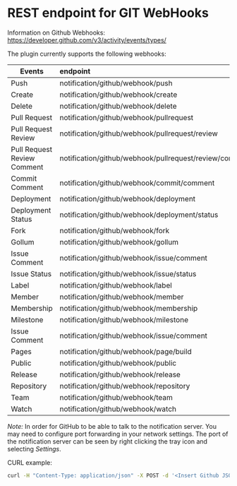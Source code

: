 # REST endpoint for GIT WebHooks

Information on Github Webhooks: https://developer.github.com/v3/activity/events/types/

The plugin currently supports the following webhooks:

| Events                      | endpoint                                                |
| ----------------------------|:--------------------------------------------------------|
| Push                        | notification/github/webhook/push                        |
| Create                      | notification/github/webhook/create                      |
| Delete                      | notification/github/webhook/delete                      |
| Pull Request                | notification/github/webhook/pullrequest                 |
| Pull Request Review         | notification/github/webhook/pullrequest/review          |
| Pull Request Review Comment | notification/github/webhook/pullrequest/review/comment  |
| Commit Comment              | notification/github/webhook/commit/comment              |
| Deployment                  | notification/github/webhook/deployment                  |
| Deployment Status           | notification/github/webhook/deployment/status           |
| Fork                        | notification/github/webhook/fork                        |
| Gollum                      | notification/github/webhook/gollum                      |
| Issue Comment               | notification/github/webhook/issue/comment               |
| Issue Status                | notification/github/webhook/issue/status                |
| Label                       | notification/github/webhook/label                       |
| Member                      | notification/github/webhook/member                      |
| Membership                  | notification/github/webhook/membership                  |
| Milestone                   | notification/github/webhook/milestone                   |
| Issue Comment               | notification/github/webhook/issue/comment               |
| Pages                       | notification/github/webhook/page/build                  |
| Public                      | notification/github/webhook/public                      |
| Release                     | notification/github/webhook/release                     |
| Repository                  | notification/github/webhook/repository                  |
| Team                        | notification/github/webhook/team                        |
| Watch                       | notification/github/webhook/watch                       |

*Note:* In order for GitHub to be able to talk to the notification server. You may need to configure port forwarding in your network settings. The port of the notification server can be seen by right clicking the tray icon and selecting *Settings*.

CURL example:
```bash
curl -H "Content-Type: application/json" -X POST -d '<Insert Github JSON payload for push here (https://developer.github.com/v3/activity/events/types/#pushevent)>' http://localhost:38866/notification/github/webhook/push
```
